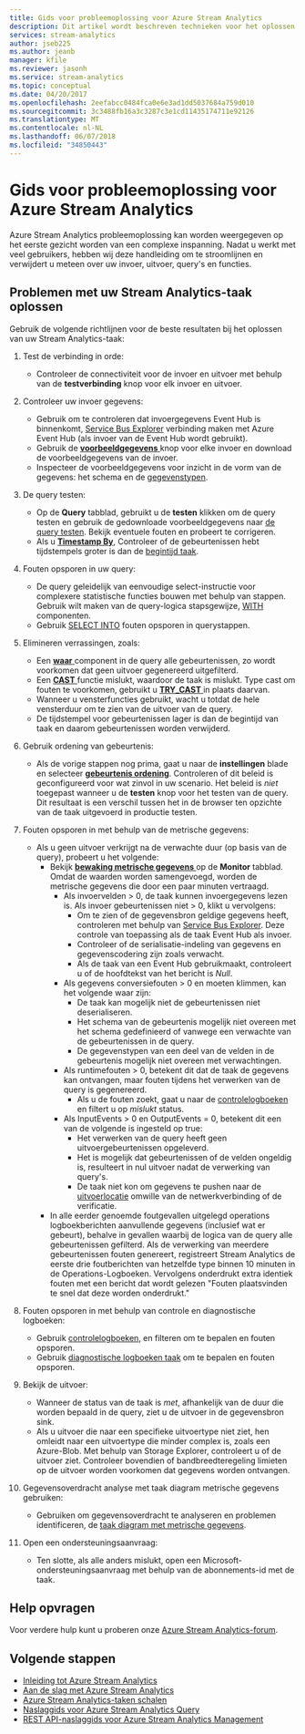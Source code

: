 ```yaml
---
title: Gids voor probleemoplossing voor Azure Stream Analytics
description: Dit artikel wordt beschreven technieken voor het oplossen van uw Azure Stream Analytics-taken, verbindingen, invoer, uitvoer, query's en gegevens.
services: stream-analytics
author: jseb225
ms.author: jeanb
manager: kfile
ms.reviewer: jasonh
ms.service: stream-analytics
ms.topic: conceptual
ms.date: 04/20/2017
ms.openlocfilehash: 2eefabcc0484fca0e6e3ad1dd5037684a759d010
ms.sourcegitcommit: 3c3488fb16a3c3287c3e1cd11435174711e92126
ms.translationtype: MT
ms.contentlocale: nl-NL
ms.lasthandoff: 06/07/2018
ms.locfileid: "34850443"
---
```

# <a name="troubleshooting-guide-for-azure-stream-analytics"></a>Gids voor probleemoplossing voor Azure Stream Analytics

Azure Stream Analytics probleemoplossing kan worden weergegeven op het eerste gezicht worden van een complexe inspanning. Nadat u werkt met veel gebruikers, hebben wij deze handleiding om te stroomlijnen en verwijdert u meteen over uw invoer, uitvoer, query's en functies.

## <a name="troubleshoot-your-stream-analytics-job"></a>Problemen met uw Stream Analytics-taak oplossen

Gebruik de volgende richtlijnen voor de beste resultaten bij het oplossen van uw Stream Analytics-taak:

1.  Test de verbinding in orde:
    - Controleer de connectiviteit voor de invoer en uitvoer met behulp van de **testverbinding** knop voor elk invoer en uitvoer.

2.  Controleer uw invoer gegevens:
    - Gebruik om te controleren dat invoergegevens Event Hub is binnenkomt, [Service Bus Explorer](https://code.msdn.microsoft.com/windowsapps/Service-Bus-Explorer-f2abca5a) verbinding maken met Azure Event Hub (als invoer van de Event Hub wordt gebruikt).  
    - Gebruik de [ **voorbeeldgegevens** ](stream-analytics-sample-data-input.md) knop voor elke invoer en download de voorbeeldgegevens van de invoer.
    - Inspecteer de voorbeeldgegevens voor inzicht in de vorm van de gegevens: het schema en de [gegevenstypen](https://msdn.microsoft.com/library/azure/dn835065.aspx).

3.  De query testen:
    - Op de **Query** tabblad, gebruikt u de **testen** klikken om de query testen en gebruik de gedownloade voorbeeldgegevens naar [de query testen](stream-analytics-test-query.md). Bekijk eventuele fouten en probeert te corrigeren.
    - Als u [ **Timestamp By**](https://msdn.microsoft.com/library/azure/mt573293.aspx), Controleer of de gebeurtenissen hebt tijdstempels groter is dan de [begintijd taak](stream-analytics-out-of-order-and-late-events.md).

4.  Fouten opsporen in uw query:
    - De query geleidelijk van eenvoudige select-instructie voor complexere statistische functies bouwen met behulp van stappen. Gebruik wilt maken van de query-logica stapsgewijze, [WITH](https://msdn.microsoft.com/library/azure/dn835049.aspx) componenten.
    - Gebruik [SELECT INTO](stream-analytics-select-into.md) fouten opsporen in querystappen.

5.  Elimineren verrassingen, zoals:
    - Een [ **waar** ](https://msdn.microsoft.com/library/azure/dn835048.aspx) component in de query alle gebeurtenissen, zo wordt voorkomen dat geen uitvoer gegenereerd uitgefilterd.
    - Een [ **CAST** ](https://msdn.microsoft.com/azure/stream-analytics/reference/cast-azure-stream-analytics) functie mislukt, waardoor de taak is mislukt. Type cast om fouten te voorkomen, gebruikt u [ **TRY_CAST** ](https://msdn.microsoft.com/azure/stream-analytics/reference/try-cast-azure-stream-analytics) in plaats daarvan.
    - Wanneer u vensterfuncties gebruikt, wacht u totdat de hele vensterduur om te zien van de uitvoer van de query.
    - De tijdstempel voor gebeurtenissen lager is dan de begintijd van taak en daarom gebeurtenissen worden verwijderd.

6.  Gebruik ordening van gebeurtenis:
    - Als de vorige stappen nog prima, gaat u naar de **instellingen** blade en selecteer [ **gebeurtenis ordening**](stream-analytics-out-of-order-and-late-events.md). Controleren of dit beleid is geconfigureerd voor wat zinvol in uw scenario. Het beleid is *niet* toegepast wanneer u de **testen** knop voor het testen van de query. Dit resultaat is een verschil tussen het in de browser ten opzichte van de taak uitgevoerd in productie testen.

7.  Fouten opsporen in met behulp van de metrische gegevens:
    - Als u geen uitvoer verkrijgt na de verwachte duur (op basis van de query), probeert u het volgende:
        - Bekijk [ **bewaking metrische gegevens** ](stream-analytics-monitoring.md) op de **Monitor** tabblad. Omdat de waarden worden samengevoegd, worden de metrische gegevens die door een paar minuten vertraagd.
            - Als invoervelden > 0, de taak kunnen invoergegevens lezen is. Als invoer gebeurtenissen niet > 0, klikt u vervolgens:
                - Om te zien of de gegevensbron geldige gegevens heeft, controleren met behulp van [Service Bus Explorer](https://code.msdn.microsoft.com/windowsapps/Service-Bus-Explorer-f2abca5a). Deze controle van toepassing als de taak Event Hub als invoer.
                - Controleer of de serialisatie-indeling van gegevens en gegevenscodering zijn zoals verwacht.
                - Als de taak van een Event Hub gebruikmaakt, controleert u of de hoofdtekst van het bericht is *Null*.
            - Als gegevens conversiefouten > 0 en moeten klimmen, kan het volgende waar zijn:
                - De taak kan mogelijk niet de gebeurtenissen niet deserialiseren.
                - Het schema van de gebeurtenis mogelijk niet overeen met het schema gedefinieerd of vanwege een verwachte van de gebeurtenissen in de query.
                - De gegevenstypen van een deel van de velden in de gebeurtenis mogelijk niet overeen met verwachtingen.
            - Als runtimefouten > 0, betekent dit dat de taak de gegevens kan ontvangen, maar fouten tijdens het verwerken van de query is gegenereerd.
                - Als u de fouten zoekt, gaat u naar de [controlelogboeken](../azure-resource-manager/resource-group-audit.md) en filtert u op *mislukt* status.
            - Als InputEvents > 0 en OutputEvents = 0, betekent dit een van de volgende is ingesteld op true:
                - Het verwerken van de query heeft geen uitvoergebeurtenissen opgeleverd.
                - Het is mogelijk dat gebeurtenissen of de velden ongeldig is, resulteert in nul uitvoer nadat de verwerking van query's.
                - De taak niet kon om gegevens te pushen naar de [uitvoerlocatie](stream-analytics-select-into.md) omwille van de netwerkverbinding of de verificatie.
        - In alle eerder genoemde foutgevallen uitgelegd operations logboekberichten aanvullende gegevens (inclusief wat er gebeurt), behalve in gevallen waarbij de logica van de query alle gebeurtenissen gefilterd. Als de verwerking van meerdere gebeurtenissen fouten genereert, registreert Stream Analytics de eerste drie foutberichten van hetzelfde type binnen 10 minuten in de Operations-Logboeken. Vervolgens onderdrukt extra identiek fouten met een bericht dat wordt gelezen "Fouten plaatsvinden te snel dat deze worden onderdrukt."

8. Fouten opsporen in met behulp van controle en diagnostische logboeken:
    - Gebruik [controlelogboeken](../azure-resource-manager/resource-group-audit.md), en filteren om te bepalen en fouten opsporen.
    - Gebruik [diagnostische logboeken taak](stream-analytics-job-diagnostic-logs.md) om te bepalen en fouten opsporen.

9. Bekijk de uitvoer:
    - Wanneer de status van de taak is *met*, afhankelijk van de duur die worden bepaald in de query, ziet u de uitvoer in de gegevensbron sink.
    - Als u uitvoer die naar een specifieke uitvoertype niet ziet, hen omleidt naar een uitvoertype die minder complex is, zoals een Azure-Blob. Met behulp van Storage Explorer, controleert u of de uitvoer ziet. Controleer bovendien of bandbreedteregeling limieten op de uitvoer worden voorkomen dat gegevens worden ontvangen.

10. Gegevensoverdracht analyse met taak diagram metrische gegevens gebruiken:
    - Gebruiken om gegevensoverdracht te analyseren en problemen identificeren, de [taak diagram met metrische gegevens](stream-analytics-job-diagram-with-metrics.md).

11. Open een ondersteuningsaanvraag:
    - Ten slotte, als alle anders mislukt, open een Microsoft-ondersteuningsaanvraag met behulp van de abonnements-id met de taak.

## <a name="get-help"></a>Help opvragen

Voor verdere hulp kunt u proberen onze [Azure Stream Analytics-forum](https://social.msdn.microsoft.com/Forums/azure/home?forum=AzureStreamAnalytics).

## <a name="next-steps"></a>Volgende stappen

* [Inleiding tot Azure Stream Analytics](stream-analytics-introduction.md)
* [Aan de slag met Azure Stream Analytics](stream-analytics-real-time-fraud-detection.md)
* [Azure Stream Analytics-taken schalen](stream-analytics-scale-jobs.md)
* [Naslaggids voor Azure Stream Analytics Query](https://msdn.microsoft.com/library/azure/dn834998.aspx)
* [REST API-naslaggids voor Azure Stream Analytics Management](https://msdn.microsoft.com/library/azure/dn835031.aspx)
